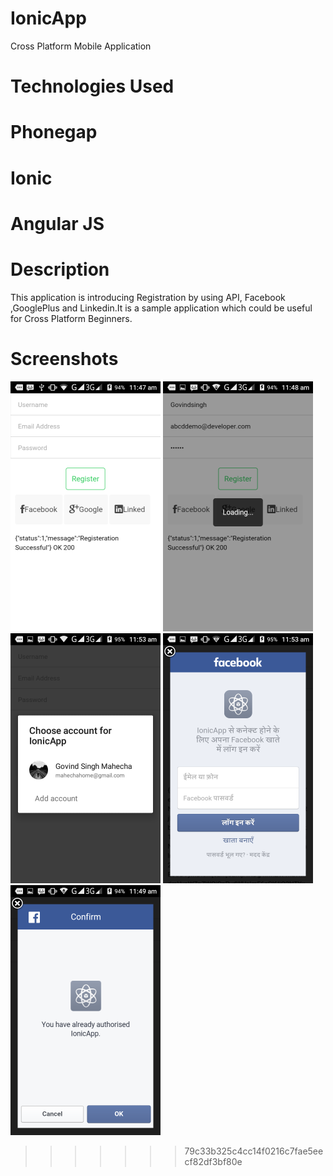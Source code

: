 # IonicApp
Cross Platform Mobile Application

# Technologies Used 
  # Phonegap
  # Ionic
  # Angular JS
  
# Description 
  This application is introducing Registration by using API, Facebook ,GooglePlus and Linkedin.It is a sample application which
  could be useful for Cross Platform Beginners.

# Screenshots  

  <img src="https://github.com/govindmahecha/IonicApp/blob/master/snapshot/Screenshot_2017-02-20-11-47-38.png" height="400"/>
  <img src="https://github.com/govindmahecha/IonicApp/blob/master/snapshot/Screenshot_2017-02-20-11-48-34.png" height="400"/>
  <img src="https://github.com/govindmahecha/IonicApp/blob/master/snapshot/Screenshot_2017-02-20-11-53-25.png" height="400"/>
  <img src="https://github.com/govindmahecha/IonicApp/blob/master/snapshot/Screenshot_2017-02-20-11-53-40.png" height="400"/>
  <img src="https://github.com/govindmahecha/IonicApp/blob/master/snapshot/Screenshot_2017-02-20-11-49-47.png" height="400"/>
 
  
>>>>>>> 79c33b325c4cc14f0216c7fae5eecf82df3bf80e
